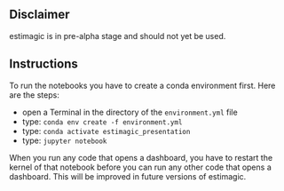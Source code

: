 ## Disclaimer

estimagic is in pre-alpha stage and should not yet be used.


## Instructions


To run the notebooks you have to create a conda environment first. Here are the steps:

- open a Terminal in the directory of the `environment.yml` file
- type: `conda env create -f environment.yml`
- type: `conda activate estimagic_presentation`
- type: `jupyter notebook`

When you run any code that opens a dashboard, you have to restart the kernel of that notebook before you can run any other code that opens a dashboard. This will be improved in future versions of estimagic.
